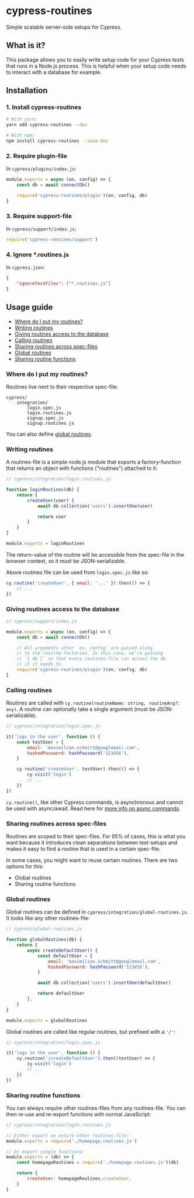 # cypress-routines

Simple scalable server-side setups for Cypress.

## What is it?

This package allows you to easily write setup code for your Cypress tests that runs in a Node.js process. This is helpful when your setup code needs to interact with a database for example.

## Installation

### 1. Install cypress-routines

```bash
# With yarn:
yarn add cypress-routines --dev

# With npm:
npm install cypress-routines --save-dev
```

### 2. Require plugin-file

In `cypress/plugins/index.js`:

```js
module.exports = async (on, config) => {
	const db = await connectDb()

	require('cypress-routines/plugin')(on, config, db)
}
```

### 3. Require support-file

In `cypress/support/index.js`:

```js
require('cypress-routines/support')
```

### 4. Ignore \*.routines.js

In `cypress.json`:

```json
{
	"ignoreTestFiles": ["*.routines.js"]
}
```

## Usage guide

-   [Where do I put my routines?](#where-do-i-put-my-routines-)
-   [Writing routines](#writing-routines)
-   [Giving routines access to the database](#giving-routines-access-to-the-database)
-   [Calling routines](#calling-routines)
-   [Sharing routines across spec-files](#sharing-routines-across-spec-files)
-   [Global routines](#global-routines)
-   [Sharing routine functions](#sharing-routine-functions)

### Where do I put my routines?

Routines live next to their respective spec-file:

```
cypress/
	integration/
		login.spec.js
		login.routines.js
		signup.spec.js
		signup.routines.js
```

You can also define [global routines](#global-routines).

### Writing routines

A routines-file is a simple node.js module that exports a factory-function that returns an object with functions ("routines") attached to it:

```js
// cypress/integration/login.routines.js

function loginRoutines(db) {
	return {
		createUser(user) {
			await db.collection('users').insertOne(user)

			return user
		}
	}
}

module.exports = loginRoutines
```

The return-value of the routine will be accessible from the spec-file in the browser context, so it must be JSON-serializable.

Above routines file can be used from `login.spec.js` like so:

```js
cy.routine('createUser', { email: '...' }).then(() => {
	// ...
})
```

### Giving routines access to the database

```js
// cypress/support/index.js

module.exports = async (on, config) => {
	const db = await connectDb()

	// All arguments after `on, config` are passed along
	// to the routine-factories. In this case, we're passing
	// `{ db }` so that every routines-file can access the db
	// if it needs to.
	require('cypress-routines/plugin')(on, config, db)
}
```

### Calling routines

Routines are called with `cy.routine(routineName: string, routineArg?: any)`. A routine can optionally take a single argument (must be JSON-serializable).

```js
// cypress/integration/login.spec.js

it('logs in the user', function () {
	const testUser = {
		email: 'maximilian.schmitt@googlemail.com',
		hashedPassword: hashPassword('123456'),
	}

	cy.routine('createUser', testUser).then(() => {
		cy.visit('login')
		// ...
	})
})
```

`cy.routine()`, like other Cypress commands, is asynchronous and cannot be used with async/await. Read here for [more info on async commands](https://docs.cypress.io/guides/core-concepts/introduction-to-cypress.html#Commands-Are-Asynchronous).

### Sharing routines across spec-files

Routines are scoped to their spec-files. For 95% of cases, this is what you want because it introduces clean separations between test-setups and makes it easy to find a routine that is used in a certain spec-file.

In some cases, you might want to reuse certain routines. There are two options for this:

-   Global routines
-   Sharing routine functions

### Global routines

Global routines can be defined in `cypress/integration/global-routines.js`. It looks like any other routines-file:

```js
// cypress/global-routines.js

function globalRoutines(db) {
	return {
		async createDefaultUser() {
			const defaultUser = {
				email: 'maximilian.schmitt@googlemail.com',
				hashedPassword: hashPassword('123456'),
			}

			await db.collection('users').insertOne(defaultUser)

			return defaultUser
		},
	}
}

module.exports = globalRoutines
```

Global routines are called like regular routines, but prefixed with a `'/'`:

```js
// cypress/integration/login.spec.js

it('logs in the user', function () {
	cy.routine('/createDefaultUser').then((testUser) => {
		cy.visit('login')
		// ...
	})
})
```

### Sharing routine functions

You can always require other routines-files from any routines-file. You can then re-use and re-export functions with normal JavaScript:

```js
// cypress/integration/login.routines.js

// Either export an entire other routines-file:
module.exports = require('./homepage.routines.js')

// Or export single functions:
module.exports = (db) => {
	const homepageRoutines = require('./homepage.routines.js')(db)

	return {
		createUser: homepageRoutines.createUser,
	}
}
```
